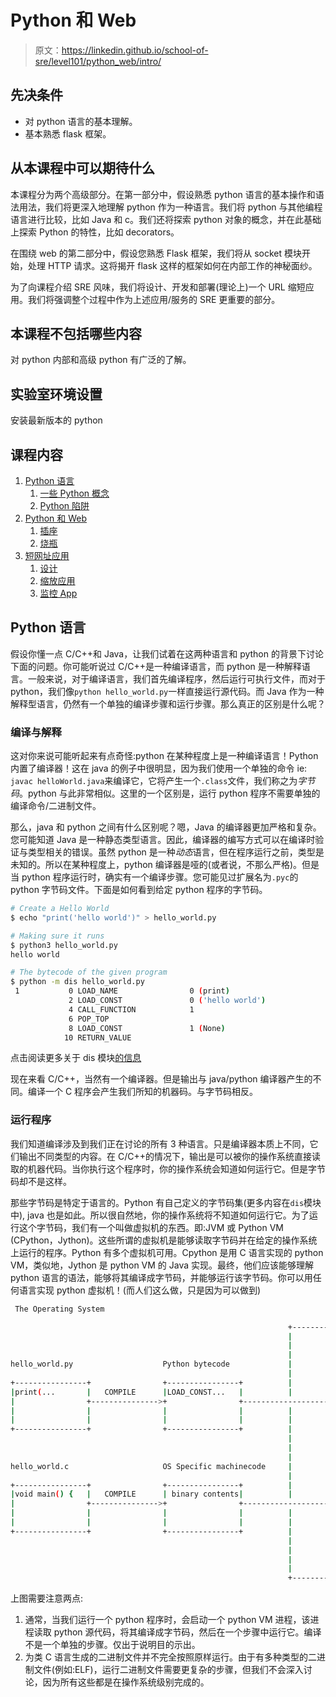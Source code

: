 # Python 和 Web

> 原文：<https://linkedin.github.io/school-of-sre/level101/python_web/intro/>

## 先决条件

*   对 python 语言的基本理解。
*   基本熟悉 flask 框架。

## 从本课程中可以期待什么

本课程分为两个高级部分。在第一部分中，假设熟悉 python 语言的基本操作和语法用法，我们将更深入地理解 python 作为一种语言。我们将 python 与其他编程语言进行比较，比如 Java 和 c。我们还将探索 python 对象的概念，并在此基础上探索 Python 的特性，比如 decorators。

在围绕 web 的第二部分中，假设您熟悉 Flask 框架，我们将从 socket 模块开始，处理 HTTP 请求。这将揭开 flask 这样的框架如何在内部工作的神秘面纱。

为了向课程介绍 SRE 风味，我们将设计、开发和部署(理论上)一个 URL 缩短应用。我们将强调整个过程中作为上述应用/服务的 SRE 更重要的部分。

## 本课程不包括哪些内容

对 python 内部和高级 python 有广泛的了解。

## 实验室环境设置

安装最新版本的 python

## 课程内容

1.  [Python 语言](https://linkedin.github.io/school-of-sre/level101/python_web/intro/#the-python-language)
    1.  [一些 Python 概念](https://linkedin.github.io/school-of-sre/level101/python_web/python-concepts/)
    2.  [Python 陷阱](https://linkedin.github.io/school-of-sre/level101/python_web/python-concepts/#some-gotchas)
2.  [Python 和 Web](https://linkedin.github.io/school-of-sre/level101/python_web/python-web-flask/)
    1.  [插座](https://linkedin.github.io/school-of-sre/level101/python_web/python-web-flask/#sockets)
    2.  [烧瓶](https://linkedin.github.io/school-of-sre/level101/python_web/python-web-flask/#flask)
3.  [短网址应用](https://linkedin.github.io/school-of-sre/level101/python_web/url-shorten-app/)
    1.  [设计](https://linkedin.github.io/school-of-sre/level101/python_web/url-shorten-app/#design)
    2.  [缩放应用](https://linkedin.github.io/school-of-sre/level101/python_web/sre-conclusion/#scaling-the-app)
    3.  [监控 App](https://linkedin.github.io/school-of-sre/level101/python_web/sre-conclusion/#monitoring-strategy)

## Python 语言

假设你懂一点 C/C++和 Java，让我们试着在这两种语言和 python 的背景下讨论下面的问题。你可能听说过 C/C++是一种编译语言，而 python 是一种解释语言。一般来说，对于编译语言，我们首先编译程序，然后运行可执行文件，而对于 python，我们像`python hello_world.py`一样直接运行源代码。而 Java 作为一种解释型语言，仍然有一个单独的编译步骤和运行步骤。那么真正的区别是什么呢？

### 编译与解释

这对你来说可能听起来有点奇怪:python 在某种程度上是一种编译语言！Python 内置了编译器！这在 java 的例子中很明显，因为我们使用一个单独的命令 ie: `javac helloWorld.java`来编译它，它将产生一个`.class`文件，我们称之为*字节码*。python 与此非常相似。这里的一个区别是，运行 python 程序不需要单独的编译命令/二进制文件。

那么，java 和 python 之间有什么区别呢？嗯，Java 的编译器更加严格和复杂。您可能知道 Java 是一种静态类型语言。因此，编译器的编写方式可以在编译时验证与类型相关的错误。虽然 python 是一种*动态*语言，但在程序运行之前，类型是未知的。所以在某种程度上，python 编译器是哑的(或者说，不那么严格)。但是当 python 程序运行时，确实有一个编译步骤。您可能见过扩展名为`.pyc`的 python 字节码文件。下面是如何看到给定 python 程序的字节码。

```sh
# Create a Hello World
$ echo "print('hello world')" > hello_world.py

# Making sure it runs
$ python3 hello_world.py
hello world

# The bytecode of the given program
$ python -m dis hello_world.py
 1           0 LOAD_NAME                0 (print)
             2 LOAD_CONST               0 ('hello world')
             4 CALL_FUNCTION            1
             6 POP_TOP
             8 LOAD_CONST               1 (None)
            10 RETURN_VALUE 
```

点击阅读更多关于 dis 模块[的信息](https://docs.python.org/3/library/dis.html)

现在来看 C/C++，当然有一个编译器。但是输出与 java/python 编译器产生的不同。编译一个 C 程序会产生我们所知的机器码。与字节码相反。

### 运行程序

我们知道编译涉及到我们正在讨论的所有 3 种语言。只是编译器本质上不同，它们输出不同类型的内容。在 C/C++的情况下，输出是可以被你的操作系统直接读取的机器代码。当你执行这个程序时，你的操作系统会知道如何运行它。但是字节码却不是这样。

那些字节码是特定于语言的。Python 有自己定义的字节码集(更多内容在`dis`模块中), java 也是如此。所以很自然地，你的操作系统将不知道如何运行它。为了运行这个字节码，我们有一个叫做虚拟机的东西。即:JVM 或 Python VM (CPython，Jython)。这些所谓的虚拟机是能够读取字节码并在给定的操作系统上运行的程序。Python 有多个虚拟机可用。Cpython 是用 C 语言实现的 python VM，类似地，Jython 是 python VM 的 Java 实现。最终，他们应该能够理解 python 语言的语法，能够将其编译成字节码，并能够运行该字节码。你可以用任何语言实现 python 虚拟机！(而人们这么做，只是因为可以做到)

```sh
 The Operating System

                                                              +------------------------------------+
                                                              |                                    |
                                                              |                                    |
                                                              |                                    |
hello_world.py                    Python bytecode             |         Python VM Process          |
                                                              |                                    |
+----------------+                +----------------+          |         +----------------+         |
|print(...       |   COMPILE      |LOAD_CONST...   |          |         |Reads bytecode  |         |
|                +--------------->+                +------------------->+line by line    |         |
|                |                |                |          |         |and executes.   |         |
|                |                |                |          |         |                |         |
+----------------+                +----------------+          |         +----------------+         |
                                                              |                                    |
                                                              |                                    |
                                                              |                                    |
hello_world.c                     OS Specific machinecode     |         A New Process              |
                                                              |                                    |
+----------------+                +----------------+          |         +----------------+         |
|void main() {   |   COMPILE      | binary contents|          |         | binary contents|         |
|                +--------------->+                +------------------->+                |         |
|                |                |                |          |         |                |         |
|                |                |                |          |         |                |         |
+----------------+                +----------------+          |         +----------------+         |
                                                              |         (binary contents           |
                                                              |         runs as is)                |
                                                              |                                    |
                                                              |                                    |
                                                              +------------------------------------+ 
```

上图需要注意两点:

1.  通常，当我们运行一个 python 程序时，会启动一个 python VM 进程，该进程读取 python 源代码，将其编译成字节码，然后在一个步骤中运行它。编译不是一个单独的步骤。仅出于说明目的示出。
2.  为类 C 语言生成的二进制文件并不完全按照原样运行。由于有多种类型的二进制文件(例如:ELF)，运行二进制文件需要更复杂的步骤，但我们不会深入讨论，因为所有这些都是在操作系统级别完成的。